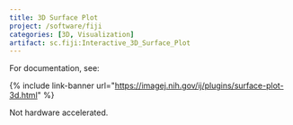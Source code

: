 ```yaml
---
title: 3D Surface Plot
project: /software/fiji
categories: [3D, Visualization]
artifact: sc.fiji:Interactive_3D_Surface_Plot
---
```


For documentation, see:

{% include link-banner url="https://imagej.nih.gov/ij/plugins/surface-plot-3d.html" %}

Not hardware accelerated.


